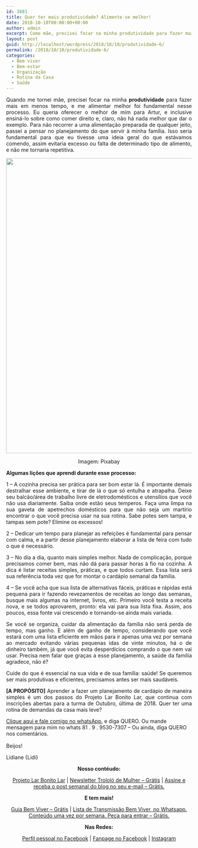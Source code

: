 ```yaml
---
id: 3881
title: Quer ter mais produtividade? Alimente-se melhor!
date: 2018-10-10T00:00:00+00:00
author: admin
excerpt: Como mãe, precisei focar na minha produtividade para fazer mais em menos tempo, e me alimentar melhor foi fundamental nesse processo. Veja como fiz isso!
layout: post
guid: http://localhost/wordpress/2018/10/10/produtividade-6/
permalink: /2018/10/10/produtividade-6/
categories:
  - Bem viver
  - Bem-estar
  - Organização
  - Rotina da Casa
  - Saúde
---
```

<p align="justify">
  Quando me tornei mãe, precisei focar na minha <strong>produtividade</strong> para fazer mais em menos tempo, e me alimentar melhor foi fundamental nesse processo. Eu queria oferecer o melhor de mim para Artur, e inclusive ensiná-lo sobre como comer direito e, claro, não há nada melhor que dar o exemplo. Para não recorrer a uma alimentação preparada de qualquer jeito, passei a pensar no planejamento do que servir à minha família. Isso seria fundamental para que eu tivesse uma ideia geral do que estávamos comendo, assim evitaria excesso ou falta de determinado tipo de alimento, e não me tornaria repetitiva.
</p>

<p align="center">
  <img class="alignnone size-full wp-image-14724" src="http://www.trololodemulher.com.br/blog/wp-content/uploads/2018/10/PRODUTIVIDADE-ALIMENTACAO-SAUDAVEL-ORGANIZACAO-PESSOAL-GESTAO-DO-TEMPO-BLOG.jpg" alt="" width="800" height="800" />
</p>

<p align="center">
  Imagem: Pixabay
</p>

<p align="justify">
  <strong>Algumas lições que aprendi durante esse processo:</strong>
</p>

<p align="justify">
  1 – A cozinha precisa ser prática para ser bom estar lá. É importante demais destralhar esse ambiente, e tirar de lá o que só entulha e atrapalha. Deixe seu balcão/área de trabalho livre de eletrodomésticos e utensílios que você não usa diariamente. Saiba onde estão seus temperos. Faça uma limpa na sua gaveta de apetrechos domésticos para que não seja um martírio encontrar o que você precisa usar na sua rotina. Sabe potes sem tampa, e tampas sem pote? Elimine os excessos!
</p>

<p align="justify">
  2 – Dedicar um tempo para planejar as refeições é fundamental para pensar com calma, e a partir desse planejamento elaborar a lista de feira com tudo o que é necessário.
</p>

<p align="justify">
  3 – No dia a dia, quanto mais simples melhor. Nada de complicação, porque precisamos comer bem, mas não dá para passar horas à fio na cozinha. A dica é listar receitas simples, práticas, e que todos curtam. Essa lista será sua referência toda vez que for montar o cardápio semanal da família.
</p>

<p align="justify">
  4 – Se você acha que sua lista de alternativas fáceis, práticas e rápidas está pequena para ir fazendo revezamentos de receitas ao longo das semanas, busque mais algumas na internet, livros, etc. Primeiro você testa a receita nova, e se todos aprovarem, pronto: ela vai para sua lista fixa. Assim, aos poucos, essa fonte vai crescendo e tornando-se ainda mais variada.
</p>

<p align="justify">
  Se você se organiza, cuidar da alimentação da família não será perda de tempo, mas ganho. E além de ganho de tempo, considerando que você estará com uma lista eficiente em mãos para ir apenas uma vez por semana ao mercado evitando várias pequenas idas de vinte minutos, há o de dinheiro também, já que você evita desperdícios comprando o que nem vai usar. Precisa nem falar que graças a esse planejamento, a saúde da família agradece, não é?
</p>

<p align="justify">
  Cuide do que é essencial na sua vida e de sua família: saúde! Se queremos ser mais produtivas e eficientes, precisamos antes ser mais saudáveis.
</p>

<p align="justify">
  <strong>[A PROPÓSITO]</strong> Aprender a fazer um planejamento de cardápio de maneira simples é um dos passos do Projeto Lar Bonito Lar, que continua com inscrições abertas para a turma de Outubro, última de 2018. Quer ter uma rotina de demandas da casa mais leve?
</p>

<a href="https://bit.ly/2Ldn0bt" target="_blank" rel="noopener">Clique aqui e fale comigo no whatsApp</a>, e diga QUERO. Ou mande mensagem para mim no whats 81 . 9 . 9530-7307 – Ou ainda, diga QUERO nos comentários.

Beijos!<img src="https://static.xx.fbcdn.net/images/emoji.php/v9/fce/1.5/16/1f618.png" alt="" width="16" height="16" />

Lidiane {Lidi}

<p align="center">
  <strong>Nosso contéudo:</strong>
</p>

<p align="center">
  <a href="http://www.trololodemulher.com.br/projeto-lar-bonito-lar/" target="_blank" rel="noopener">Projeto Lar Bonito Lar</a> | <a href="http://www.trololodemulher.com.br/2018/02/28/newsletter/" target="_blank" rel="noopener">Newsletter Trololó de Mulher – Grátis</a> | <a href="https://feedburner.google.com/fb/a/mailverify?uri=blogBichaFemea&loc=en_US" target="_blank" rel="noopener">Assine e receba o post semanal do blog no seu e-mail – Grátis.</a>
</p>

<p align="center">
  <strong>E tem mais!</strong>
</p>

<p align="center">
  <a href="http://www.trololodemulher.com.br/2018/03/09/bem-viver/" target="_blank" rel="noopener">Guia Bem Viver – Grátis</a> | <a href="https://api.whatsapp.com/send?1=pt_BR&phone=5581995307307" target="_blank" rel="noopener">Lista de Transmissão Bem Viver, no Whatsapp. Conteúdo uma vez por semana. Peça para entrar – Grátis.</a>
</p>

<p align="center">
  <strong>Nas Redes:</strong>
</p>

<p align="center">
  <a href="https://www.facebook.com/lidiane.vasconcelos.94" target="_blank" rel="noopener">Perfil pessoal no Facebook</a> | <a href="https://www.facebook.com/TrololoMulher/" target="_blank" rel="noopener">Fanpage no Facebook</a> | <a href="https://www.instagram.com/trololodemulher/" target="_blank" rel="noopener">Instagram</a>
</p>

&nbsp;